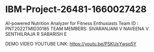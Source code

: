 # IBM-Project-26481-1660027428
AI-powered Nutrition Analyzer for Fitness Enthusiasts
Team ID : PNT2022TMID30185
TEAM MEMBERS:
SIVARANJANI V
NAVEENA V
SENTHILRAJA R
SABARISH E

DEMO VIDEO YOUTUBE LINK: https://youtu.be/PSKUxYwsq5Y
